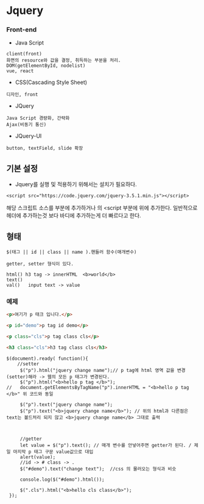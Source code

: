 # Jquery

### Front-end
- Java Script  
```
client(front)
화면의 resource와 값을 결정, 취득하는 부분을 처리.
DOM(getElementById, nodelist)
vue, react
```
				 
- CSS(Cascading Style Sheet) 
```
디자인, front
```

- JQuery
```
Java Script 경량화, 간략화
Ajax(비동기 통신)
```
- JQuery-UI  
```
button, textField, slide 확장
```

## 기본 설정
 - Jquery를 실행 및 적용하기 위해서는 설치가 필요하다.
 ```
 <script src="https://code.jquery.com/jquery-3.5.1.min.js"></script>
 ```
 해당 스크립트 소스를 <head> 부분에 추가하거나 <body>의 <script 부분에 위에 추가한다. 일반적으로 헤더에 추가하는것 보다 바디에 추가하는게 더 빠르다고 한다.
 
## 형태
```
$(태그 || id || class || name ).핸들러 함수(매개변수)
 
getter, setter 형식이 있다. 
 	
html() h3 tag -> innerHTML 	<b>world</b>
text()
val()	input text -> value
```

### 예제
```html
<p>여기가 p 태크 입니다.</p>

<p id="demo">p tag id demo</p>

<p class="cls">p tag class cls</p>

<h3 class="cls">h3 tag class cls</h3>
```
```jquery
$(document).ready( function(){
	//setter
	 $("p").html("jquery change name");// p tag에 html 영역 값을 변경(setter)해라 -> 웹의 모든 p 태그가 변경된다.
	 $("p").html("<b>hello p tag </b>");
//	 document.getElementsByTagName("p").innerHTML = "<b>hello p tag </b>" 위 코드와 동일
	 
	 $("p").text("jquery change name");
	 $("p").text("<b>jquery change name</b>"); // 위의 html과 다른점은 text는 볼드처리 되지 않고 <b>jquery change name</b> 그대로 출력
	 
	 
	 
	 //getter
	 let value = $("p").text(); // 매개 변수를 안넣어주면 getter가 된다. / 제일 마지막 p 태그 구문 value값으로 대입
	 alert(value);
	 //id -> # class -> .
	 $("#demo").text("change text");  //css 의 물러오는 형식과 비슷
	 
	 console.log($("#demo").html());
	 
	 $(".cls").html("<b>hello cls class</b>");
 });
```
 
